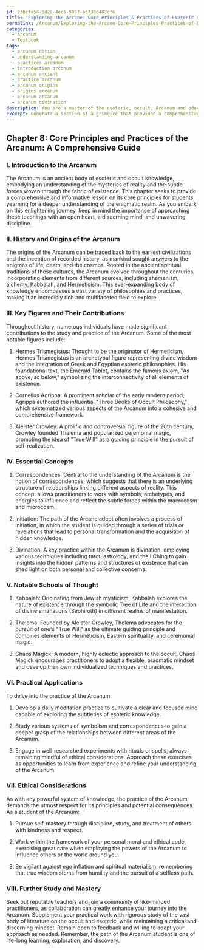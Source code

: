 ```yaml
---
id: 23bcfa54-6d29-4ec5-906f-a5738d483cf6
title: 'Exploring the Arcane: Core Principles & Practices of Esoteric Knowledge'
permalink: /Arcanum/Exploring-the-Arcane-Core-Principles-Practices-of-Esoteric-Knowledge/
categories:
  - Arcanum
  - Textbook
tags:
  - arcanum notion
  - understanding arcanum
  - practices arcanum
  - introduction arcanum
  - arcanum ancient
  - practice arcanum
  - arcanum origins
  - origins arcanum
  - arcanum arcanum
  - arcanum divination
description: You are a master of the esoteric, occult, Arcanum and education, you have written many textbooks on the subject in ways that provide students with rich and deep understanding of the subject. You are being asked to write textbook-like sections on a topic and you do it with full context, explainability, and reliability in accuracy to the true facts of the topic at hand, in a textbook style that a student would easily be able to learn from, in a rich, engaging, and contextual way. Always include relevant context (such as formulas and history), related concepts, and in a way that someone can gain deep insights from.
excerpt: Generate a section of a grimoire that provides a comprehensive and informative lesson on the core principles and practices of the Arcanum for students seeking a deeper understanding of the occult and esoteric. The text should include an overview of the history and origins of the Arcanum, key figures and their contributions, essential concepts, notable schools of thought, and practical applications for the aspiring practitioner. Furthermore, enrich the lesson with examples of rituals or spells, ethical considerations, and tips for further study and mastery in the realm of the Arcanum.
---
```

## Chapter 8: Core Principles and Practices of the Arcanum: A Comprehensive Guide

### I. Introduction to the Arcanum

The Arcanum is an ancient body of esoteric and occult knowledge, embodying an understanding of the mysteries of reality and the subtle forces woven through the fabric of existence. This chapter seeks to provide a comprehensive and informative lesson on its core principles for students yearning for a deeper understanding of the enigmatic realm. As you embark on this enlightening journey, keep in mind the importance of approaching these teachings with an open heart, a discerning mind, and unwavering discipline.

### II. History and Origins of the Arcanum

The origins of the Arcanum can be traced back to the earliest civilizations and the inception of recorded history, as mankind sought answers to the enigmas of life, death, and the cosmos. Rooted in the ancient spiritual traditions of these cultures, the Arcanum evolved throughout the centuries, incorporating elements from different sources, including shamanism, alchemy, Kabbalah, and Hermeticism. This ever-expanding body of knowledge encompasses a vast variety of philosophies and practices, making it an incredibly rich and multifaceted field to explore.

### III. Key Figures and Their Contributions

Throughout history, numerous individuals have made significant contributions to the study and practice of the Arcanum. Some of the most notable figures include:

1. Hermes Trismegistus: Thought to be the originator of Hermeticism, Hermes Trismegistus is an archetypal figure representing divine wisdom and the integration of Greek and Egyptian esoteric philosophies. His foundational text, the Emerald Tablet, contains the famous axiom, "As above, so below," symbolizing the interconnectivity of all elements of existence.
 
2. Cornelius Agrippa: A prominent scholar of the early modern period, Agrippa authored the influential "Three Books of Occult Philosophy," which systematized various aspects of the Arcanum into a cohesive and comprehensive framework.

3. Aleister Crowley: A prolific and controversial figure of the 20th century, Crowley founded Thelema and popularized ceremonial magic, promoting the idea of "True Will" as a guiding principle in the pursuit of self-realization.

### IV. Essential Concepts

1. Correspondences: Central to the understanding of the Arcanum is the notion of correspondences, which suggests that there is an underlying structure of relationships linking different aspects of reality. This concept allows practitioners to work with symbols, archetypes, and energies to influence and reflect the subtle forces within the macrocosm and microcosm.

2. Initiation: The path of the Arcane adept often involves a process of initiation, in which the student is guided through a series of trials or revelations that lead to personal transformation and the acquisition of hidden knowledge.

3. Divination: A key practice within the Arcanum is divination, employing various techniques including tarot, astrology, and the I Ching to gain insights into the hidden patterns and structures of existence that can shed light on both personal and collective concerns.

### V. Notable Schools of Thought

1. Kabbalah: Originating from Jewish mysticism, Kabbalah explores the nature of existence through the symbolic Tree of Life and the interaction of divine emanations (Sephiroth) in different realms of manifestation.

2. Thelema: Founded by Aleister Crowley, Thelema advocates for the pursuit of one's "True Will" as the ultimate guiding principle and combines elements of Hermeticism, Eastern spirituality, and ceremonial magic.

3. Chaos Magick: A modern, highly eclectic approach to the occult, Chaos Magick encourages practitioners to adopt a flexible, pragmatic mindset and develop their own individualized techniques and practices.

### VI. Practical Applications

To delve into the practice of the Arcanum:

1. Develop a daily meditation practice to cultivate a clear and focused mind capable of exploring the subtleties of esoteric knowledge.

2. Study various systems of symbolism and correspondences to gain a deeper grasp of the relationships between different areas of the Arcanum.

3. Engage in well-researched experiments with rituals or spells, always remaining mindful of ethical considerations. Approach these exercises as opportunities to learn from experience and refine your understanding of the Arcanum.

### VII. Ethical Considerations

As with any powerful system of knowledge, the practice of the Arcanum demands the utmost respect for its principles and potential consequences. As a student of the Arcanum:

1. Pursue self-mastery through discipline, study, and treatment of others with kindness and respect.

2. Work within the framework of your personal moral and ethical code, exercising great care when employing the powers of the Arcanum to influence others or the world around you.

3. Be vigilant against ego inflation and spiritual materialism, remembering that true wisdom stems from humility and the pursuit of a selfless path.

### VIII. Further Study and Mastery

Seek out reputable teachers and join a community of like-minded practitioners, as collaboration can greatly enhance your journey into the Arcanum. Supplement your practical work with rigorous study of the vast body of literature on the occult and esoteric, while maintaining a critical and discerning mindset. Remain open to feedback and willing to adapt your approach as needed. Remember, the path of the Arcanum student is one of life-long learning, exploration, and discovery.
